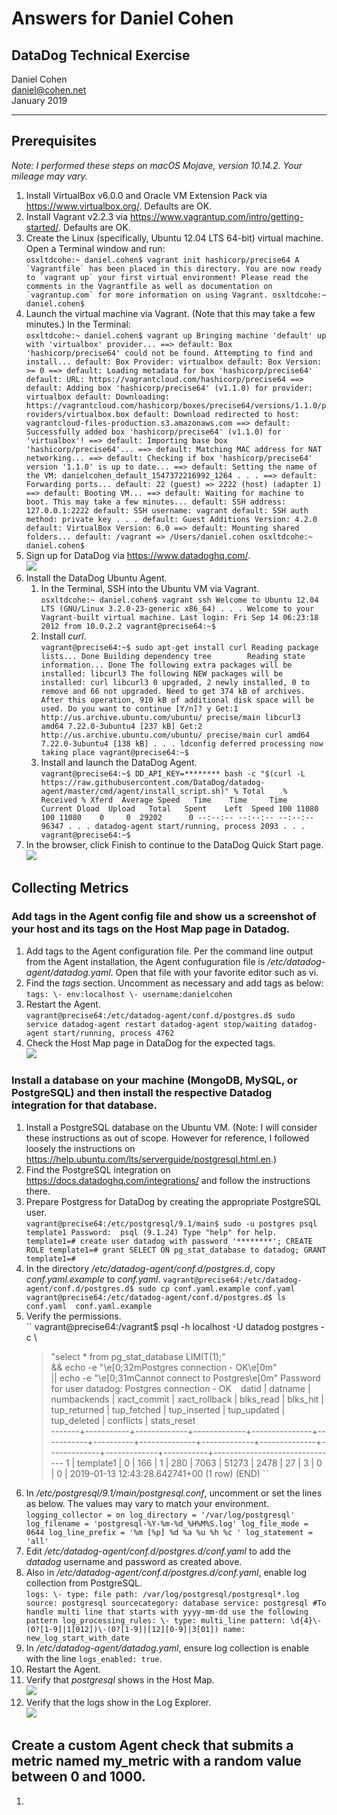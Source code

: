 # Answers for Daniel Cohen
## DataDog Technical Exercise

Daniel Cohen  
daniel@cohen.net  
January 2019

---

## Prerequisites

_Note: I performed these steps on macOS Mojave, version 10.14.2. Your mileage may vary._

1. Install VirtualBox v6.0.0 and Oracle VM Extension Pack via https://www.virtualbox.org/. Defaults are OK.
2. Install Vagrant v2.2.3 via https://www.vagrantup.com/intro/getting-started/. Defaults are OK.
3. Create the Linux (specifically, Ubuntu 12.04 LTS 64-bit) virtual machine. Open a Terminal window and run:  
	``
	osxltdcohe:~ daniel.cohen$ vagrant init hashicorp/precise64
	A `Vagrantfile` has been placed in this directory. You are now
	ready to `vagrant up` your first virtual environment! Please read
	the comments in the Vagrantfile as well as documentation on
	`vagrantup.com` for more information on using Vagrant.
	osxltdcohe:~ daniel.cohen$
	``
4. Launch the virtual machine via Vagrant. (Note that this may take a few minutes.) In the Terminal:  
	``
	osxltdcohe:~ daniel.cohen$ vagrant up
	Bringing machine 'default' up with 'virtualbox' provider...
	==> default: Box 'hashicorp/precise64' could not be found. Attempting to find and install...
	    default: Box Provider: virtualbox
	    default: Box Version: >= 0
	==> default: Loading metadata for box 'hashicorp/precise64'
	    default: URL: https://vagrantcloud.com/hashicorp/precise64
	==> default: Adding box 'hashicorp/precise64' (v1.1.0) for provider: virtualbox
	    default: Downloading: https://vagrantcloud.com/hashicorp/boxes/precise64/versions/1.1.0/providers/virtualbox.box
	    default: Download redirected to host: vagrantcloud-files-production.s3.amazonaws.com
	==> default: Successfully added box 'hashicorp/precise64' (v1.1.0) for 'virtualbox'!
	==> default: Importing base box 'hashicorp/precise64'...
	==> default: Matching MAC address for NAT networking...
	==> default: Checking if box 'hashicorp/precise64' version '1.1.0' is up to date...
	==> default: Setting the name of the VM: danielcohen_default_1547372216992_1264
	.
	.
	.
	==> default: Forwarding ports...
	    default: 22 (guest) => 2222 (host) (adapter 1)
	==> default: Booting VM...
	==> default: Waiting for machine to boot. This may take a few minutes...
	    default: SSH address: 127.0.0.1:2222
	    default: SSH username: vagrant
	    default: SSH auth method: private key
	.
	.
	.
	    default: Guest Additions Version: 4.2.0
	    default: VirtualBox Version: 6.0
	==> default: Mounting shared folders...
	    default: /vagrant => /Users/daniel.cohen
		osxltdcohe:~ daniel.cohen$
	``
5. Sign up for DataDog via https://www.datadoghq.com/.  
	![](https://github.com/CodaAzzurra/hiring-engineers/blob/solutions-engineer/image/001_signup_small.png)
6. Install the DataDog Ubuntu Agent.
	1. In the Terminal, SSH into the Ubuntu VM via Vagrant.  
		``
		osxltdcohe:~ daniel.cohen$ vagrant ssh
		Welcome to Ubuntu 12.04 LTS (GNU/Linux 3.2.0-23-generic x86_64)
		.
		.
		.
		Welcome to your Vagrant-built virtual machine.
		Last login: Fri Sep 14 06:23:18 2012 from 10.0.2.2
		vagrant@precise64:~$
		``
	2. Install _curl_.  
		``
		vagrant@precise64:~$ sudo apt-get install curl
		Reading package lists... Done
		Building dependency tree       
		Reading state information... Done
		The following extra packages will be installed:
		  libcurl3
		The following NEW packages will be installed:
		  curl libcurl3
		0 upgraded, 2 newly installed, 0 to remove and 66 not upgraded.
		Need to get 374 kB of archives.
		After this operation, 910 kB of additional disk space will be used.
		Do you want to continue [Y/n]? y
		Get:1 http://us.archive.ubuntu.com/ubuntu/ precise/main libcurl3 amd64 7.22.0-3ubuntu4 [237 kB]
		Get:2 http://us.archive.ubuntu.com/ubuntu/ precise/main curl amd64 7.22.0-3ubuntu4 [138 kB]
		.
		.
		.
		ldconfig deferred processing now taking place
		vagrant@precise64:~$ 
		``
	3. Install and launch the DataDog Agent.  
		``
		vagrant@precise64:~$ DD_API_KEY=******** bash -c "$(curl -L https://raw.githubusercontent.com/DataDog/datadog-agent/master/cmd/agent/install_script.sh)"
		  % Total    % Received % Xferd  Average Speed   Time    Time     Time  Current
		                                 Dload  Upload   Total   Spent    Left  Speed
		100 11080  100 11080    0     0  29202      0 --:--:-- --:--:-- --:--:-- 96347
		.
		.
		.
		datadog-agent start/running, process 2093
		.
		.
		.
		vagrant@precise64:~$ 
		``
7. In the browser, click Finish to continue to the DataDog Quick Start page.  
	![](https://github.com/CodaAzzurra/hiring-engineers/blob/solutions-engineer/image/004_quick_start_small.png)

## Collecting Metrics
### Add tags in the Agent config file and show us a screenshot of your host and its tags on the Host Map page in Datadog.

1. Add tags to the Agent configuration file. Per the command line output from the Agent installation, the Agent confuguration file is _/etc/datadog-agent/datadog.yaml_. Open that file with your favorite editor such as vi.
2. Find the _tags_ section. Uncomment as necessary and add tags as below:  
	``
	tags:
     \- env:localhost
     \- username:danielcohen
	``
3. Restart the Agent.  
	`
	vagrant@precise64:/etc/datadog-agent/conf.d/postgres.d$ sudo service datadog-agent restart
	datadog-agent stop/waiting
	datadog-agent start/running, process 4762
	`
4. Check the Host Map page in DataDog for the expected tags.  
	![](https://github.com/CodaAzzurra/hiring-engineers/blob/solutions-engineer/image/005_tags_small.png)

### Install a database on your machine (MongoDB, MySQL, or PostgreSQL) and then install the respective Datadog integration for that database.

1. Install a PostgreSQL database on the Ubuntu VM. (Note: I will consider these instructions as out of scope. However for reference, I followed loosely the instructions on https://help.ubuntu.com/lts/serverguide/postgresql.html.en.)
2. Find the PostgreSQL integration on https://docs.datadoghq.com/integrations/ and follow the instructions there.
3. Prepare Postgress for DataDog by creating the appropriate PostgreSQL user.  
	``
	vagrant@precise64:/etc/postgresql/9.1/main$ sudo -u postgres psql template1
	Password: 
	psql (9.1.24)
	Type "help" for help.
	template1=# create user datadog with password '********';
	CREATE ROLE
	template1=# grant SELECT ON pg_stat_database to datadog;
	GRANT
	template1=# 
	``
4. In the directory _/etc/datadog-agent/conf.d/postgres.d_, copy _conf.yaml.example_ to _conf.yaml_.
	`
	vagrant@precise64:/etc/datadog-agent/conf.d/postgres.d$ sudo cp conf.yaml.example conf.yaml
	vagrant@precise64:/etc/datadog-agent/conf.d/postgres.d$ ls
	conf.yaml  conf.yaml.example
	`
5. Verify the permissions.  
	``
	vagrant@precise64:/vagrant$ psql -h localhost -U datadog postgres -c \
	> "select * from pg_stat_database LIMIT(1);" \
	> && echo -e "\e[0;32mPostgres connection - OK\e[0m" \
	> || echo -e "\e[0;31mCannot connect to Postgres\e[0m"
	Password for user datadog: 
	Postgres connection - OK
	``
	``
	 datid |  datname  | numbackends | xact_commit | xact_rollback | blks_read | blks_hit | tup_returned | tup_fetched | tup_inserted | tup_updated | tup_deleted | conflicts |          stats_reset          
	-------+-----------+-------------+-------------+---------------+-----------+----------+--------------+-------------+--------------+-------------+-------------+-----------+-------------------------------
	     1 | template1 |           0 |         166 |             1 |       280 |     7063 |        51273 |        2478 |           27 |           3 |           0 |         0 | 2019-01-13 12:43:28.642741+00
	(1 row)
	(END)
	``
6. In _/etc/postgresql/9.1/main/postgresql.conf_, uncomment or set the lines as below. The values may vary to match your environment.
	``
	logging_collector = on
	log_directory = '/var/log/postgresql'
	log_filename = 'postgresql-%Y-%m-%d_%H%M%S.log'
	log_file_mode = 0644
	log_line_prefix = '%m [%p] %d %a %u %h %c '
	log_statement = 'all'
	``
7. Edit _/etc/datadog-agent/conf.d/postgres.d/conf.yaml_ to add the _datadog_ username and password as created above.
8. Also in _/etc/datadog-agent/conf.d/postgres.d/conf.yaml_, enable log collection from PostgreSQL.  
	``
	logs:
	      \- type: file
	        path: /var/log/postgresql/postgresql*.log
	        source: postgresql
	        sourcecategory: database
	        service: postgresql
	        #To handle multi line that starts with yyyy-mm-dd use the following pattern
	        log_processing_rules:
	            \- type: multi_line
	              pattern: \d{4}\-(0?[1-9]|1[012])\-(0?[1-9]|[12][0-9]|3[01])
	              name: new_log_start_with_date
	``
9. In _/etc/datadog-agent/datadog.yaml_, ensure log collection is enable with the line `logs_enabled: true`.
10. Restart the Agent.
11. Verify that _postgresql_ shows in the Host Map.  
	![](https://github.com/CodaAzzurra/hiring-engineers/blob/solutions-engineer/image/006_postgres_small.png)
12. Verify that the logs show in the Log Explorer.  
	![](https://github.com/CodaAzzurra/hiring-engineers/blob/solutions-engineer/image/007_logs_small.png)

## Create a custom Agent check that submits a metric named my_metric with a random value between 0 and 1000.

1. 